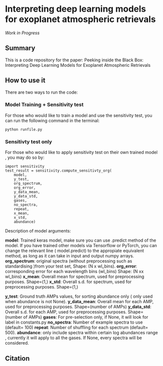 # Interpreting deep learning models for exoplanet atmospheric retrievals
_Work in Progress_

## Summary
This is a code repository for the paper: Peeking inside the Black Box: Interpreting Deep Learning Models for Exoplanet Atmospheric Retrievals

## How to use it
There are two ways to run the code:

### Model Training + Sensitivity test
For those who would like to train a model and use the sensitivity test, you can run the following command in the terminal: 

```
python runfile.py
```

### Sensitivty test only
For those who would like to apply sensitivity test on their own trained model , you may do so by:
```
import sensitivity
test_result = sensitivity.compute_sensitivty_org(
    model,  
    y_test,
    org_spectrum,
    org_error,
    y_data_mean,
    y_data_std,
    gases,
    no_spectra,
    repeat,
    x_mean,
    x_std,
    abundance)
```
Description of model arguments:

**model**: Trained keras model, make sure you can use .predict method of the model. If you have trained other models via Tensorflow or PyTorch, you can change the relevant line ( model.predict) to the appropiate equivalent method, as long as it can take in input and output numpy arrays.
**org_spectrum**: original spectra (without preprocessing such as standardising )from your test set, Shape: (N x wl_bins).
**org_error**: corresponding error for each wavelength bins (wl_bins) Shape: (N xx wl_bins)
**x_mean**: Overall mean for spectrum, used for preprocessing purposes. Shape=(1,)
**x_std**: Overall s.d. for spectrum, used for preprocessing purposes. Shape=(1,)

**y_test**: Ground truth AMPs values, for sorting abundance only ( only used when abundance is not None).
**y_data_mean**: Overall mean for each AMP, used for preprocessing purposes.  Shape=(number of AMPs)
**y_data_std**: Overall s.d. for each AMP, used for preprocessing purposes.  Shape=(number of AMPs)
**gases**: For pre-selection only, if None, it will look for label in constants.py 
**no_spectra**: Number of example spectra to use (default= 100)
**repeat**: Number of shuffling for each spectrum (default= 500).
**abundance**: only include spectra within certain log abundances range , currently it will apply to all the gases. If None, every spectra will be considered.

## Citation
